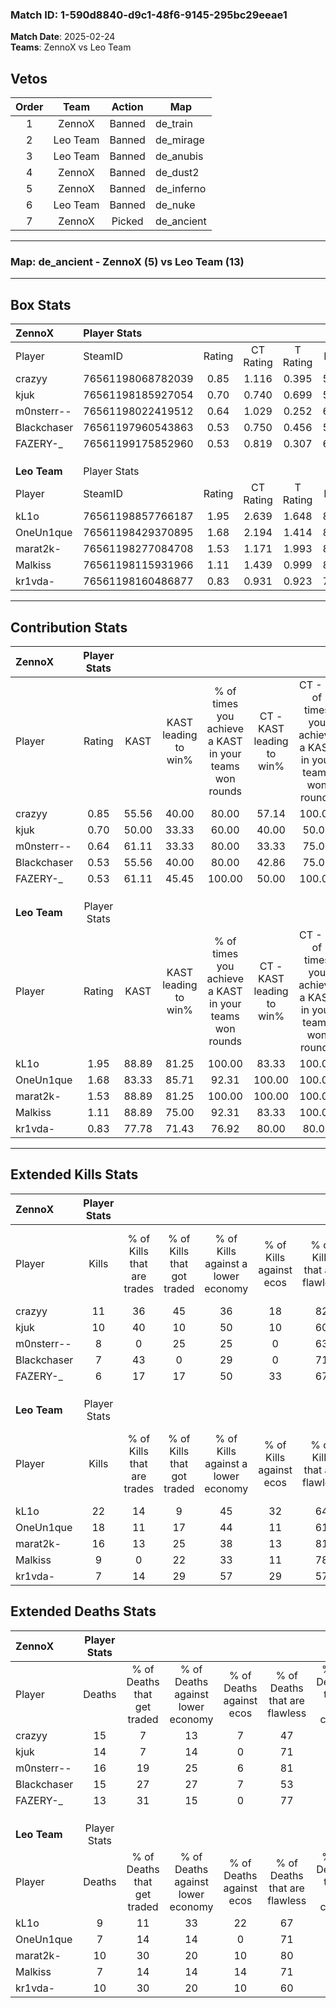 ### Match ID: 1-590d8840-d9c1-48f6-9145-295bc29eeae1  
**Match Date**: 2025-02-24  
**Teams**: ZennoX vs Leo Team  

## Vetos  

| Order | Team | Action | Map |
| :---: | :--: | :----: | --- |
| 1 | ZennoX | Banned | de_train |
| 2 | Leo Team | Banned | de_mirage |
| 3 | Leo Team | Banned | de_anubis |
| 4 | ZennoX | Banned | de_dust2 |
| 5 | ZennoX | Banned | de_inferno |
| 6 | Leo Team | Banned | de_nuke |
| 7 | ZennoX | Picked | de_ancient |

---  

### **Map**: de_ancient - ZennoX (5) vs Leo Team (13)  
---  

## Box Stats  

| **ZennoX**   | Player Stats      |        |           |          |       |       |       |         |        |      |     |
| :- | :- | :-: | :-: | :-: | :-: | :-: | :-: | :-: | :-: | :-: | :-: |
| Player       | SteamID           | Rating | CT Rating | T Rating | KAST  |  ADR  | Kills | Assists | Deaths | K/D  | HS% |
| crazyy       | 76561198068782039 |  0.85  |   1.116   |  0.395   | 55.56 | 85.3  |  11   |    4    |   15   | 0.73 | 45  |
| kjuk         | 76561198185927054 |  0.70  |   0.740   |  0.699   | 50.00 | 60.1  |  10   |    2    |   14   | 0.71 | 70  |
| m0nsterr--   | 76561198022419512 |  0.64  |   1.029   |  0.252   | 61.11 | 62.6  |   8   |    4    |   16   | 0.50 | 25  |
| Blackchaser  | 76561197960543863 |  0.53  |   0.750   |  0.456   | 55.56 | 51.7  |   7   |    1    |   15   | 0.47 | 57  |
| FAZERY-_     | 76561199175852960 |  0.53  |   0.819   |  0.307   | 61.11 | 33.6  |   6   |    2    |   13   | 0.46 | 50  |
|              |                   |        |           |          |       |       |       |         |        |      |     |
|              |                   |        |           |          |       |       |       |         |        |      |     |
|              |                   |        |           |          |       |       |       |         |        |      |     |
| **Leo Team** | Player Stats      |        |           |          |       |       |       |         |        |      |     |
| Player       | SteamID           | Rating | CT Rating | T Rating | KAST  |  ADR  | Kills | Assists | Deaths | K/D  | HS% |
| kL1o         | 76561198857766187 |  1.95  |   2.639   |  1.648   | 88.89 | 129.7 |  22   |    6    |   9    | 2.44 | 68  |
| OneUn1que    | 76561198429370895 |  1.68  |   2.194   |  1.414   | 83.33 | 103.2 |  18   |    4    |   7    | 2.57 | 66  |
| marat2k-     | 76561198277084708 |  1.53  |   1.171   |  1.993   | 88.89 | 94.1  |  16   |    8    |   10   | 1.60 | 56  |
| Malkiss      | 76561198115931966 |  1.11  |   1.439   |  0.999   | 88.89 | 45.2  |   9   |    6    |   7    | 1.29 | 33  |
| kr1vda-      | 76561198160486877 |  0.83  |   0.931   |  0.923   | 77.78 | 42.6  |   7   |    5    |   10   | 0.70 | 71  |
---  

## Contribution Stats  

| **ZennoX**   | Player Stats |       |                      |                                                        |                           |                                                             |                          |                                                            |
| :- | :-: | :-: | :-: | :-: | :-: | :-: | :-: | :-: |
| Player       |    Rating    | KAST  | KAST leading to win% | % of times you achieve a KAST in your teams won rounds | CT - KAST leading to win% | CT - % of times you achieve a KAST in your teams won rounds | T - KAST leading to win% | T - % of times you achieve a KAST in your teams won rounds |
| crazyy       |     0.85     | 55.56 |        40.00         |                         80.00                          |           57.14           |                           100.00                            |           0.00           |                            0.00                            |
| kjuk         |     0.70     | 50.00 |        33.33         |                         60.00                          |           40.00           |                            50.00                            |          25.00           |                           100.00                           |
| m0nsterr--   |     0.64     | 61.11 |        33.33         |                         80.00                          |           33.33           |                            75.00                            |          33.33           |                           100.00                           |
| Blackchaser  |     0.53     | 55.56 |        40.00         |                         80.00                          |           42.86           |                            75.00                            |          33.33           |                           100.00                           |
| FAZERY-_     |     0.53     | 61.11 |        45.45         |                         100.00                         |           50.00           |                           100.00                            |          33.33           |                           100.00                           |
|              |              |       |                      |                                                        |                           |                                                             |                          |                                                            |
|              |              |       |                      |                                                        |                           |                                                             |                          |                                                            |
|              |              |       |                      |                                                        |                           |                                                             |                          |                                                            |
| **Leo Team** | Player Stats |       |                      |                                                        |                           |                                                             |                          |                                                            |
| Player       |    Rating    | KAST  | KAST leading to win% | % of times you achieve a KAST in your teams won rounds | CT - KAST leading to win% | CT - % of times you achieve a KAST in your teams won rounds | T - KAST leading to win% | T - % of times you achieve a KAST in your teams won rounds |
| kL1o         |     1.95     | 88.89 |        81.25         |                         100.00                         |           83.33           |                           100.00                            |          80.00           |                           100.00                           |
| OneUn1que    |     1.68     | 83.33 |        85.71         |                         92.31                          |          100.00           |                           100.00                            |          77.78           |                           87.50                            |
| marat2k-     |     1.53     | 88.89 |        81.25         |                         100.00                         |          100.00           |                           100.00                            |          72.73           |                           100.00                           |
| Malkiss      |     1.11     | 88.89 |        75.00         |                         92.31                          |           83.33           |                           100.00                            |          70.00           |                           87.50                            |
| kr1vda-      |     0.83     | 77.78 |        71.43         |                         76.92                          |           80.00           |                            80.00                            |          66.67           |                           75.00                            |
---  

## Extended Kills Stats  

| **ZennoX**   | Player Stats |                            |                            |                                    |                         |                              |                                 |                                       |                    |           |
| :- | :-: | :-: | :-: | :-: | :-: | :-: | :-: | :-: | :-: | :-: |
| Player       |    Kills     | % of Kills that are trades | % of Kills that got traded | % of Kills against a lower economy | % of Kills against ecos | % of Kills that are flawless | % of Kills that are close duels | % of Kills that are assisted by flash | Pistol Round Kills | AWP Kills |
| crazyy       |      11      |             36             |             45             |                 36                 |           18            |              82              |                0                |                   0                   |         2          |     0     |
| kjuk         |      10      |             40             |             10             |                 50                 |           10            |              60              |                0                |                   0                   |         0          |     0     |
| m0nsterr--   |      8       |             0              |             25             |                 25                 |            0            |              63              |                0                |                   0                   |         1          |     5     |
| Blackchaser  |      7       |             43             |             0              |                 29                 |            0            |              71              |               14                |                   0                   |         2          |     0     |
| FAZERY-_     |      6       |             17             |             17             |                 50                 |           33            |              67              |                0                |                   0                   |         2          |     0     |
|              |              |                            |                            |                                    |                         |                              |                                 |                                       |                    |           |
|              |              |                            |                            |                                    |                         |                              |                                 |                                       |                    |           |
|              |              |                            |                            |                                    |                         |                              |                                 |                                       |                    |           |
| **Leo Team** | Player Stats |                            |                            |                                    |                         |                              |                                 |                                       |                    |           |
| Player       |    Kills     | % of Kills that are trades | % of Kills that got traded | % of Kills against a lower economy | % of Kills against ecos | % of Kills that are flawless | % of Kills that are close duels | % of Kills that are assisted by flash | Pistol Round Kills | AWP Kills |
| kL1o         |      22      |             14             |             9              |                 45                 |           32            |              64              |                5                |                  14                   |         3          |     0     |
| OneUn1que    |      18      |             11             |             17             |                 44                 |           11            |              61              |                6                |                  17                   |         5          |     0     |
| marat2k-     |      16      |             13             |             25             |                 38                 |           13            |              81              |                0                |                   6                   |         1          |     0     |
| Malkiss      |      9       |             0              |             22             |                 33                 |           11            |              78              |                0                |                   0                   |         1          |     2     |
| kr1vda-      |      7       |             14             |             29             |                 57                 |           29            |              57              |               29                |                  14                   |         0          |     0     |
## Extended Deaths Stats  

| **ZennoX**   | Player Stats |                             |                                   |                          |                               |                            |                           |               |
| :- | :-: | :-: | :-: | :-: | :-: | :-: | :-: | :-: |
| Player       |    Deaths    | % of Deaths that get traded | % of Deaths against lower economy | % of Deaths against ecos | % of Deaths that are flawless | % of Deaths that are close | % of Deaths while blinded | Deaths to AWP |
| crazyy       |      15      |              7              |                13                 |            7             |              47               |             0              |             7             |       0       |
| kjuk         |      14      |              7              |                14                 |            0             |              71               |             0              |             7             |       1       |
| m0nsterr--   |      16      |             19              |                25                 |            6             |              81               |             0              |             6             |       1       |
| Blackchaser  |      15      |             27              |                27                 |            7             |              53               |             13             |            13             |       0       |
| FAZERY-_     |      13      |             31              |                15                 |            0             |              77               |             15             |            23             |       0       |
|              |              |                             |                                   |                          |                               |                            |                           |               |
|              |              |                             |                                   |                          |                               |                            |                           |               |
|              |              |                             |                                   |                          |                               |                            |                           |               |
| **Leo Team** | Player Stats |                             |                                   |                          |                               |                            |                           |               |
| Player       |    Deaths    | % of Deaths that get traded | % of Deaths against lower economy | % of Deaths against ecos | % of Deaths that are flawless | % of Deaths that are close | % of Deaths while blinded | Deaths to AWP |
| kL1o         |      9       |             11              |                33                 |            22            |              67               |             11             |             0             |       2       |
| OneUn1que    |      7       |             14              |                14                 |            0             |              71               |             0              |             0             |       1       |
| marat2k-     |      10      |             30              |                20                 |            10            |              80               |             0              |             0             |       0       |
| Malkiss      |      7       |             14              |                14                 |            14            |              71               |             0              |             0             |       0       |
| kr1vda-      |      10      |             30              |                20                 |            10            |              60               |             0              |             0             |       2       |
